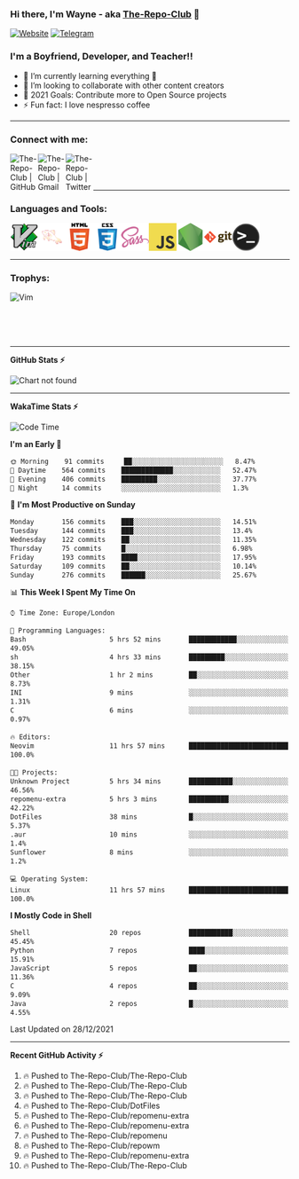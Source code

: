 ### Hi there, I'm Wayne - aka [The-Repo-Club][website] 👋

[![Website](https://img.shields.io/website?label=github.com/The-Repo-Club/&color=orange&style=flat-square&url=https://github.com/The-Repo-Club/)][website]
[![Telegram](https://img.shields.io/badge/Chat%20on-Telegram-orange.svg?color=orange&logo=telegram&style=flat-square)][telegram]

### I'm a Boyfriend, Developer, and Teacher!!

- 🌱 I’m currently learning everything 🤣
- 👯 I’m looking to collaborate with other content creators
- 🥅 2021 Goals: Contribute more to Open Source projects
- ⚡ Fun fact: I love nespresso coffee

---
### Connect with me:

[<img align="left" alt="The-Repo-Club | GitHub" width="50px" src="https://img.icons8.com/nolan/64/github.png" />][website]
[<img align="left" alt="The-Repo-Club | Gmail" width="50px" src="https://img.icons8.com/nolan/64/gmail.png" />][email]
[<img align="left" alt="The-Repo-Club | Twitter" width="50px" src="https://img.icons8.com/nolan/64/telegram-app.png" />][telegram]

[website]: https://github.com/The-Repo-Club/
[email]: mailto:wayne6324@gmail.com
[telegram]: https://t.me/TheRepoClub

<br />
<br />
<br />

---
### Languages and Tools:

<img align="left" alt="Vim" width="50px" src="https://raw.githubusercontent.com/github/explore/80688e429a7d4ef2fca1e82350fe8e3517d3494d/topics/vim/vim.png" />
<img align="left" alt="Fish" width="50px" src="https://raw.githubusercontent.com/github/explore/80688e429a7d4ef2fca1e82350fe8e3517d3494d/topics/fish/fish.png" />
<img align="left" alt="HTML5" width="50px" src="https://raw.githubusercontent.com/github/explore/80688e429a7d4ef2fca1e82350fe8e3517d3494d/topics/html/html.png" />
<img align="left" alt="CSS3" width="50px" src="https://raw.githubusercontent.com/github/explore/80688e429a7d4ef2fca1e82350fe8e3517d3494d/topics/css/css.png" />
<img align="left" alt="Sass" width="50px" src="https://raw.githubusercontent.com/github/explore/80688e429a7d4ef2fca1e82350fe8e3517d3494d/topics/sass/sass.png" />
<img align="left" alt="JavaScript" width="50px" src="https://raw.githubusercontent.com/github/explore/80688e429a7d4ef2fca1e82350fe8e3517d3494d/topics/javascript/javascript.png" />
<img align="left" alt="Node.js" width="50px" src="https://raw.githubusercontent.com/github/explore/80688e429a7d4ef2fca1e82350fe8e3517d3494d/topics/nodejs/nodejs.png" />
<img align="left" alt="Git" width="50px" src="https://raw.githubusercontent.com/github/explore/80688e429a7d4ef2fca1e82350fe8e3517d3494d/topics/git/git.png" />
<img align="left" alt="Terminal" width="50px" src="https://raw.githubusercontent.com/github/explore/80688e429a7d4ef2fca1e82350fe8e3517d3494d/topics/terminal/terminal.png" />

<br />
<br />
<br />

---
### Trophys:

<img align="left" alt="Vim" width="1200px" src="https://github-profile-trophy.vercel.app/?username=The-Repo-Club&theme=dracula&margin-w=8&margin-h=8&column=8" />

---

<br />
<br />
<br />
<br />

---
**GitHub Stats ⚡**

![Chart not found](https://github-readme-stats.vercel.app/api?username=The-Repo-Club&theme=tokyonight&show_icons=true&count_private=true&hide_border=true&include_all_commits=true&custom_title=The-Repo-Club%27s+GitHub+Stats)


---
**WakaTime Stats ⚡**

<!--START_SECTION:waka-->
![Code Time](http://img.shields.io/badge/Code%20Time-315%20hrs-blue)

**I'm an Early 🐤** 

```text
🌞 Morning    91 commits     ██░░░░░░░░░░░░░░░░░░░░░░░   8.47% 
🌆 Daytime    564 commits    █████████████░░░░░░░░░░░░   52.47% 
🌃 Evening    406 commits    █████████░░░░░░░░░░░░░░░░   37.77% 
🌙 Night      14 commits     ░░░░░░░░░░░░░░░░░░░░░░░░░   1.3%

```
📅 **I'm Most Productive on Sunday** 

```text
Monday       156 commits    ███░░░░░░░░░░░░░░░░░░░░░░   14.51% 
Tuesday      144 commits    ███░░░░░░░░░░░░░░░░░░░░░░   13.4% 
Wednesday    122 commits    ██░░░░░░░░░░░░░░░░░░░░░░░   11.35% 
Thursday     75 commits     █░░░░░░░░░░░░░░░░░░░░░░░░   6.98% 
Friday       193 commits    ████░░░░░░░░░░░░░░░░░░░░░   17.95% 
Saturday     109 commits    ██░░░░░░░░░░░░░░░░░░░░░░░   10.14% 
Sunday       276 commits    ██████░░░░░░░░░░░░░░░░░░░   25.67%

```


📊 **This Week I Spent My Time On** 

```text
⌚︎ Time Zone: Europe/London

💬 Programming Languages: 
Bash                     5 hrs 52 mins       ████████████░░░░░░░░░░░░░   49.05% 
sh                       4 hrs 33 mins       █████████░░░░░░░░░░░░░░░░   38.15% 
Other                    1 hr 2 mins         ██░░░░░░░░░░░░░░░░░░░░░░░   8.73% 
INI                      9 mins              ░░░░░░░░░░░░░░░░░░░░░░░░░   1.31% 
C                        6 mins              ░░░░░░░░░░░░░░░░░░░░░░░░░   0.97%

🔥 Editors: 
Neovim                   11 hrs 57 mins      █████████████████████████   100.0%

🐱‍💻 Projects: 
Unknown Project          5 hrs 34 mins       ███████████░░░░░░░░░░░░░░   46.56% 
repomenu-extra           5 hrs 3 mins        ██████████░░░░░░░░░░░░░░░   42.22% 
DotFiles                 38 mins             █░░░░░░░░░░░░░░░░░░░░░░░░   5.37% 
.aur                     10 mins             ░░░░░░░░░░░░░░░░░░░░░░░░░   1.4% 
Sunflower                8 mins              ░░░░░░░░░░░░░░░░░░░░░░░░░   1.2%

💻 Operating System: 
Linux                    11 hrs 57 mins      █████████████████████████   100.0%

```

**I Mostly Code in Shell** 

```text
Shell                    20 repos            ███████████░░░░░░░░░░░░░░   45.45% 
Python                   7 repos             ████░░░░░░░░░░░░░░░░░░░░░   15.91% 
JavaScript               5 repos             ██░░░░░░░░░░░░░░░░░░░░░░░   11.36% 
C                        4 repos             ██░░░░░░░░░░░░░░░░░░░░░░░   9.09% 
Java                     2 repos             █░░░░░░░░░░░░░░░░░░░░░░░░   4.55%

```



 Last Updated on 28/12/2021
<!--END_SECTION:waka-->

---

**Recent GitHub Activity :zap:**

<!--START_SECTION:activity-->
1. 🔥 Pushed to The-Repo-Club/The-Repo-Club
2. 🔥 Pushed to The-Repo-Club/The-Repo-Club
3. 🔥 Pushed to The-Repo-Club/The-Repo-Club
4. 🔥 Pushed to The-Repo-Club/DotFiles
5. 🔥 Pushed to The-Repo-Club/repomenu-extra
6. 🔥 Pushed to The-Repo-Club/repomenu-extra
7. 🔥 Pushed to The-Repo-Club/repomenu
8. 🔥 Pushed to The-Repo-Club/repowm
9. 🔥 Pushed to The-Repo-Club/repomenu-extra
10. 🔥 Pushed to The-Repo-Club/The-Repo-Club
<!--END_SECTION:activity-->